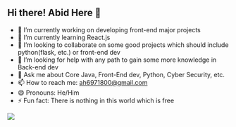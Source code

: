## Hi there! Abid Here 👋

- 🔭 I’m currently working on developing front-end major projects
- 🌱 I’m currently learning React.js
- 👯 I’m looking to collaborate on some good projects which should include python(flask, etc.) or front-end dev
- 🤔 I’m looking for help with any path to gain some more knowledge in Back-end dev
- 💬 Ask me about Core Java, Front-End dev, Python, Cyber Security, etc. 
- 📫 How to reach me: ah6971800@gmail.com
- 😄 Pronouns: He/Him
- ⚡ Fun fact: There is nothing in this world which is free 


<img src = "https://github-readme-stats.vercel.app/api?username=ABID-glitch&&show_icons=true&title_color=ffffff&icon_color=bb2acf&text_color=daf7dc&bg_color=151515">
